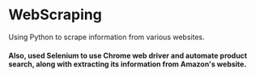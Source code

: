 # WebScraping
Using Python to scrape information from various websites.

#### Also, used Selenium to use Chrome web driver and automate product search, along with extracting its information from Amazon's website.
